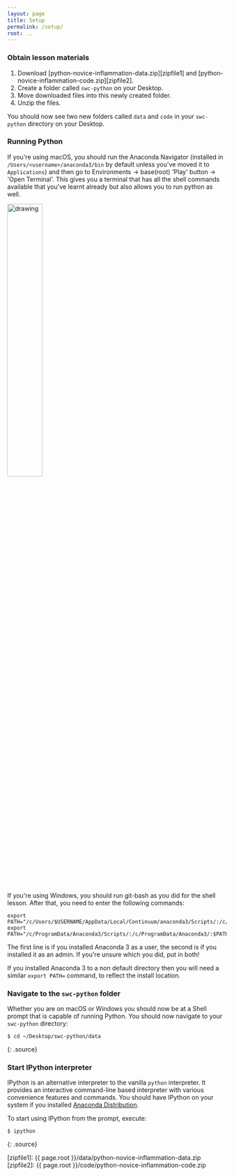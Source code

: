 ```yaml
---
layout: page
title: Setup
permalink: /setup/
root: ..
---
```


### Obtain lesson materials

1. Download [python-novice-inflammation-data.zip][zipfile1]
        and [python-novice-inflammation-code.zip][zipfile2].
2. Create a folder called `swc-python` on your Desktop.
3. Move downloaded files into this newly created folder.
4. Unzip the files.

You should now see two new folders called `data` and `code` in your `swc-python` directory on your
Desktop.

### Running Python

If you're using macOS, you should run the Anaconda Navigator (installed in `/Users/<username>/anaconda3/bin` by default unless you've moved it to `Applications`) and then go to Environments -> base(root) 'Play' button -> 'Open Terminal'. This gives you a terminal that has all
the shell commands available that you've learnt already but also allows you to run python as well.

<img src="../fig/shell-anaconda.png" alt="drawing" width="40%"/>

If you're using Windows, you should run git-bash as you did for the shell lesson. After that, you need to enter the following commands:

```
export PATH="/c/Users/$USERNAME/AppData/Local/Continuum/anaconda3/Scripts/:/c/Users/$USERNAME/AppData/Local/Continuum/anaconda3/:$PATH"
export PATH="/c/ProgramData/Anaconda3/Scripts/:/c/ProgramData/Anaconda3/:$PATH"
```
The first line is if you installed Anaconda 3 as a user, the second is if you installed it as an admin. If you're unsure which you did, put in both!

If you installed Anaconda 3 to a non default directory then you will need a similar `export PATH=` command, to reflect the install location.

### Navigate to the `swc-python` folder

Whether you are on macOS or Windows you should now be at a Shell prompt that is capable of running
Python. You should now navigate to your `swc-python` directory:

~~~
$ cd ~/Desktop/swc-python/data
~~~
{: .source}

### Start IPython interpreter

IPython is an alternative interpreter to the vanilla `python` interpreter. It provides an interactive command-line based interpreter with
various convenience features and commands.  You should have IPython on your system if you installed
[Anaconda Distribution](http://carpentries.github.io/workshop-template/#python).

To start using IPython from the prompt, execute:
~~~
$ ipython
~~~
{: .source}

[zipfile1]: {{ page.root }}/data/python-novice-inflammation-data.zip
[zipfile2]: {{ page.root }}/code/python-novice-inflammation-code.zip
